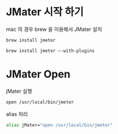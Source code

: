 # JMater 시작 하기

mac 의 경우 brew 을 이용해서 JMater 설치

```bash
brew install jmeter
```

```bash
brew install jmeter —-with-plugins
```

# JMater Open

jMater 실행

```bash 
open /usr/local/bin/jmeter
```

alias 처리

```bash
alias jMater="open /usr/local/bin/jmeter"
```
